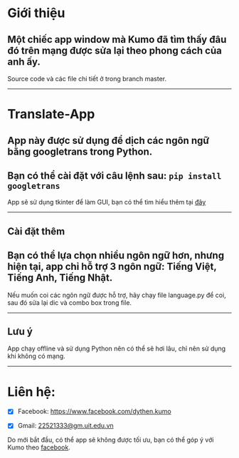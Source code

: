 # Giới thiệu
Một chiếc app window mà Kumo đã tìm thấy đâu đó trên mạng được sửa lại theo phong cách của anh ấy.
---
Source code và các file chi tiết ở trong branch master.
___
# Translate-App
App này được sử dụng để dịch các ngôn ngữ bằng googletrans trong Python.
---
Bạn có thể cài đặt với câu lệnh sau:
```pip install googletrans```
---
App sẽ sử dụng tkinter để làm GUI, bạn có thể tìm hiểu thêm tại [đây](https://tkdocs.com/tutorial/index.html)
___
## Cài đặt thêm
Bạn có thể lựa chọn nhiều ngôn ngữ hơn, nhưng hiện tại, app chỉ hỗ trợ 3 ngôn ngữ: Tiếng Việt, Tiếng Anh, Tiếng Nhật.
---
Nếu muốn coi các ngôn ngữ được hỗ trợ, hãy chạy file language.py để coi, sau đó sửa lại dic và combo box trong file.
___
## Lưu ý
App chạy offline và sử dụng Python nên có thể sẽ hơi lâu, chỉ nên sử dụng khi không có mạng.
___
# Liên hệ:
- [x] Facebook: https://www.facebook.com/dythen.kumo

- [x] Gmail: 22521333@gm.uit.edu.vn

Do mới bắt đầu, có thể app sẽ không được tối ưu, bạn có thể góp ý với Kumo theo [facebook](https://www.facebook.com/dythen.kumo).
